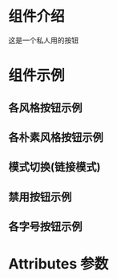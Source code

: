 <script setup>
    import demo1 from "./demo1.vue"
    import demo2 from "./demo2.vue"
    import demo3 from "./demo3.vue"
    import demo4 from "./demo4.vue"
    import demo5 from "./demo5.vue"
    import Attributes from "./Attributes.vue"
</script>


# 组件介绍
这是一个私人用的按钮

# 组件示例

## 各风格按钮示例

<preview-box>
        <demo1 />
        <preview  comName="button" demoName="demo1" />
</preview-box>


## 各朴素风格按钮示例


<preview-box>
<demo2 />
<preview  comName="button" demoName="demo2" />
</preview-box>

## 模式切换(链接模式)

<preview-box>
<demo5 />
<preview comName="button" demoName="demo5" />
</preview-box>

## 禁用按钮示例

<preview-box>
<demo3 />
<preview comName="button" demoName="demo3" />
</preview-box>

## 各字号按钮示例

<preview-box>
<demo4 />
<preview comName="button" demoName="demo4" />
</preview-box>



# Attributes 参数
<Attributes />




